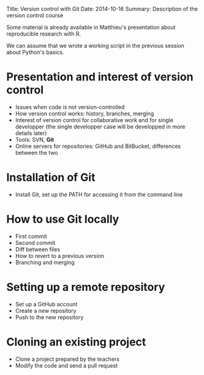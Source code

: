 Title: Version control with Git
Date: 2014-10-16
Summary: Description of the version control course

Some material is already available in Matthieu's presentation about
reproducible research with R.

We can assume that we wrote a working script in the previous session about
Python's basics.

# Presentation and interest of version control

- Issues when code is not version-controlled
- How version control works: history, branches, merging
- Interest of version control for collaborative work and for single developper
  (the single developper case will be developped in more details later)
- Tools: SVN, **Git**
- Online servers for repositories: GitHub and BitBucket, differences between
    the two

# Installation of Git

- Install Git, set up the PATH for accessing it from the command line

# How to use Git locally

- First commit
- Second commit
- Diff between files
- How to revert to a previous version
- Branching and merging

# Setting up a remote repository

- Set up a GitHub account
- Create a new repository
- Push to the new repository

# Cloning an existing project

- Clone a project prepared by the teachers
- Modify the code and send a pull request
